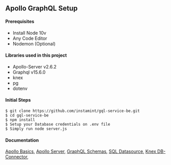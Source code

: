 ## Apollo GraphQL Setup

#### Prerequisites
- Install Node 10v
- Any Code Editor
- Nodemon (Optional)

#### Libraries used in this project
- Apollo-Server v2.6.2
- Graphql v15.6.0
- knex 
- pg 
- dotenv

#### Initial Steps
```
$ git clone https://github.com/instamint/gql-service-be.git
$ cd gql-service-be
$ npm install
$ Setup your Database credentials on .env file
$ Simply run node server.js
```

#### Documentation

[Apollo Basics](https://www.apollographql.com/docs/), 
[Apollo Server](https://www.apollographql.com/docs/apollo-server/getting-started/), 
[GraphQL Schemas](https://graphql.org/learn/schema/),
[SQL Datasource](https://github.com/cvburgess/SQLDataSource),
[Knex DB-Connector](https://knexjs.org/),
